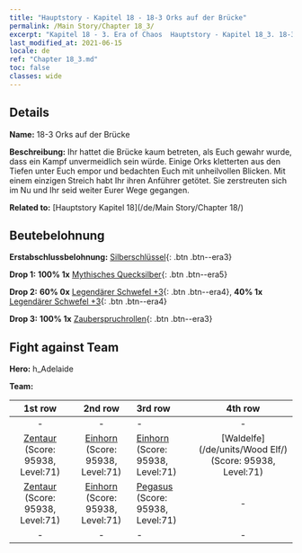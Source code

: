 ```yaml
---
title: "Hauptstory - Kapitel 18 - 18-3 Orks auf der Brücke"
permalink: /Main Story/Chapter 18_3/
excerpt: "Kapitel 18 - 3. Era of Chaos  Hauptstory - Kapitel 18_3. 18-3 Orks auf der Brücke"
last_modified_at: 2021-06-15
locale: de
ref: "Chapter 18_3.md"
toc: false
classes: wide
---
```


## Details

 **Name:** 18-3 Orks auf der Brücke

 **Beschreibung:** Ihr hattet die Brücke kaum betreten, als Euch gewahr wurde, dass ein Kampf unvermeidlich sein würde. Einige Orks kletterten aus den Tiefen unter Euch empor und bedachten Euch mit unheilvollen Blicken. Mit einem einzigen Streich habt Ihr ihren Anführer getötet. Sie zerstreuten sich im Nu und Ihr seid weiter Eurer Wege gegangen.

 **Related to:** [Hauptstory Kapitel 18](/de/Main Story/Chapter 18/)

## Beutebelohnung

 **Erstabschlussbelohnung:** [Silberschlüssel](/ItemsDE/con_693/){: .btn .btn--era3}

 **Drop 1:** **100% 1x** [Mythisches Quecksilber](/ItemsDE/mat_63/){: .btn .btn--era5}

 **Drop 2:** **60% 0x** [Legendärer Schwefel +3](/ItemsDE/mat_57/){: .btn .btn--era4}, **40% 1x** [Legendärer Schwefel +3](/ItemsDE/mat_57/){: .btn .btn--era4}

 **Drop 3:** **100% 1x** [Zauberspruchrollen](/ItemsDE/con_694/){: .btn .btn--era3}


## Fight against Team
 **Hero:** h_Adelaide

 **Team:**


  | 1st row | 2nd row | 3rd row | 4th row |
  |:----:|:----:|:----|:----:|
  | - | - | - | - |
  | [Zentaur](/de/units/Centaur/) (Score: 95938, Level:71)  | [Einhorn](/de/units/Unicorn/) (Score: 95938, Level:71)  | [Einhorn](/de/units/Unicorn/) (Score: 95938, Level:71)  | [Waldelfe](/de/units/Wood Elf/) (Score: 95938, Level:71)  |
  | [Zentaur](/de/units/Centaur/) (Score: 95938, Level:71)  | [Einhorn](/de/units/Unicorn/) (Score: 95938, Level:71)  | [Pegasus](/de/units/Pegasus/) (Score: 95938, Level:71)  | - |
  | - | - | - | - |


